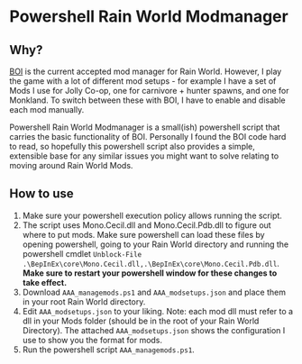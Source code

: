 # Powershell Rain World Modmanager

## Why?

[BOI](https://github.com/Rain-World-Modding/BOI) is the current accepted mod manager for Rain World. However, I play the game with a lot of different mod setups - for example I have
a set of Mods I use for Jolly Co-op, one for carnivore + hunter spawns, and one for Monkland. To switch between these with BOI, I have to enable and disable each mod manually.

Powershell Rain World Modmanager is a small(ish) powershell script that carries the basic functionality of BOI. Personally I found the BOI code hard to read, so hopefully this
powershell script also provides a simple, extensible base for any similar issues you might want to solve relating to moving around Rain World Mods.

## How to use

1. Make sure your powershell execution policy allows running the script.
2. The script uses Mono.Cecil.dll and Mono.Cecil.Pdb.dll to figure out where to put mods. Make sure powershell can load these files by opening powershell, going to your Rain World
  directory and running the powershell cmdlet `Unblock-File .\BepInEx\core\Mono.Cecil.dll,.\BepInEx\core\Mono.Cecil.Pdb.dll`. **Make sure to restart your powershell window for these changes to take effect.**
3. Download `AAA_managemods.ps1` and `AAA_modsetups.json` and place them in your root Rain World directory.
4. Edit `AAA_modsetups.json` to your liking. Note: each mod dll must refer to a dll in your Mods folder (should be in the root of your Rain World Directory). The attached `AAA_modsetups.json`
  shows the configuration I use to show you the format for mods.
5. Run the powershell script `AAA_managemods.ps1`.
